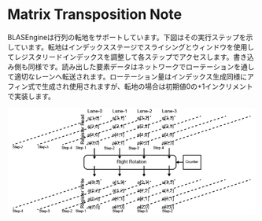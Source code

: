 # Matrix Transposition Note

BLASEngineは行列の転地をサポートしています。下図はその実行ステップを示しています。転地はインデックスステージでスライシングとウィンドウを使用してレジスタリードインデックスを調整して各ステップでアクセスします。書き込み側も同様です。読み出した要素データはネットワークでローテーションを通して適切なレーンへ転送されます。ローテーション量はインデックス生成同様にアフィン式で生成され使用されますが、転地の場合は初期値0の+1インクリメントで実装します。


<div align="center">
  <img src="https://github.com/IAMAl/BLASEngine/blob/main/notes/ExecConcept/figures/Transpose.png"
       alt="Transposition"
       title="Transposing Matrix"
       width="700px"
  />
</div>